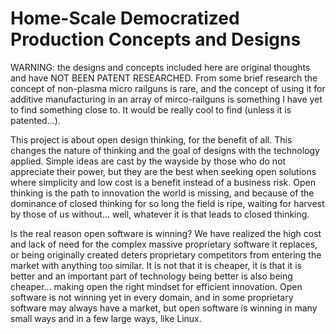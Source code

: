 # Home-Scale Democratized Production Concepts and Designs

WARNING: the designs and concepts included here are original thoughts and have NOT BEEN PATENT RESEARCHED. From some brief research the concept of non-plasma micro railguns is rare, and the concept of using it for additive manufacturing in an array of mirco-railguns is something I have yet to find something close to. It would be really cool to find (unless it is patented...).

This project is about open design thinking, for the benefit of all. This changes the nature of thinking and the goal of designs with the technology applied. Simple ideas are cast by the wayside by those who do not appreciate their power, but they are the best when seeking open solutions where simplicity and low cost is a benefit instead of a business risk. Open thinking is the path to innovation the world is missing, and because of the dominance of closed thinking for so long the field is ripe, waiting for harvest by those of us without... well, whatever it is that leads to closed thinking.

Is the real reason open software is winning? We have realized the high cost and lack of need for the complex massive proprietary software it replaces, or being originally created deters proprietary competitors from entering the market with anything too similar. It is not that it is cheaper, it is that it is better and an important part of technology being better is also being cheaper... making open the right mindset for efficient innovation. Open software is not winning yet in every domain, and in some proprietary software may always have a market, but open software is winning in many small ways and in a few large ways, like Linux.
